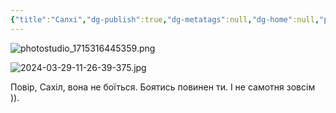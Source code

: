 ```yaml
---
{"title":"Салхі","dg-publish":true,"dg-metatags":null,"dg-home":null,"permalink":"/druzi-zhinki/sahil/","dgPassFrontmatter":true,"noteIcon":""}
---
```



![photostudio_1715316445359.png](/img/user/photostudio_1715316445359.png)


![2024-03-29-11-26-39-375.jpg](/img/user/2024-03-29-11-26-39-375.jpg)

Повір, Сахіл, вона не боїться. Боятись повинен ти. І не самотня зовсім )).

